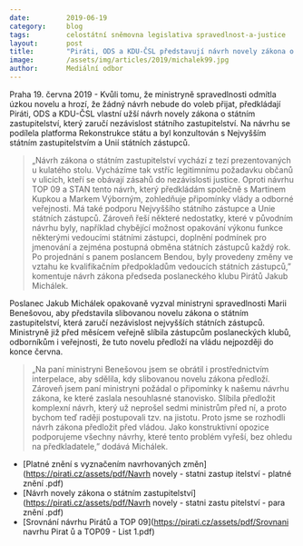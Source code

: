```yaml
---
date:         2019-06-19
category:     blog
tags:         celostátní sněmovna legislativa spravedlnost-a-justice
layout:       post
title:        "Piráti, ODS a KDU-ČSL představují návrh novely zákona o státním zastupitelství"
image:        /assets/img/articles/2019/michalek99.jpg
author:       Mediální odbor
---
```



Praha 19. června 2019 - Kvůli tomu, že ministryně spravedlnosti odmítla úzkou novelu a hrozí, že žádný návrh nebude do voleb přijat, předkládají Piráti, ODS a KDU-ČSL vlastní užší návrh novely zákona o státním zastupitelství, který zaručí nezávislost státního zastupitelství. Na návrhu se podílela platforma Rekonstrukce státu a byl konzultován s Nejvyšším státním zastupitelstvím a Unií státních zástupců. 

> „Návrh zákona o státním zastupitelství vychází z tezí prezentovaných u kulatého stolu. Vycházíme tak vstříc legitimnímu požadavku občanů v ulicích, kteří se obávají zásahů do nezávislosti justice. Oproti návrhu TOP 09 a STAN tento návrh, který předkládám společně s Martinem Kupkou a Markem Výborným, zohledňuje připomínky vlády a odborné veřejnosti. Má také podporu Nejvyššího státního zástupce a Unie státních zástupců. Zároveň řeší některé nedostatky, které v původním návrhu byly, například chybějící možnost opakování výkonu funkce některými vedoucími státními zástupci, doplnění podmínek pro jmenování a zejména postupná obměna státních zástupců každý rok. Po projednání s panem poslancem Bendou, byly provedeny změny ve vztahu ke kvalifikačním předpokladům vedoucích státních zástupců,” komentuje návrh zákona předseda poslaneckého klubu Pirátů Jakub Michálek.

Poslanec Jakub Michálek opakovaně vyzval ministryni spravedlnosti Marii Benešovou, aby představila slibovanou novelu zákona o státním zastupitelství, která zaručí nezávislost nejvyšších státních zástupců. Ministryně již před měsícem veřejně slíbila zástupcům poslaneckých klubů, odborníkům i veřejnosti, že tuto novelu předloží na vládu nejpozději do konce června. 

> „Na paní ministryni Benešovou jsem se obrátil i prostřednictvím interpelace, aby sdělila, kdy slibovanou novelu zákona předloží. Zároveň jsem paní ministryni požádal o připomínky k našemu návrhu zákona, ke které zaslala nesouhlasné stanovisko. Slíbila předložit komplexní návrh, který už neprošel sedmi ministrům před ní, a proto bychom teď raději postupovali tzv. na jistotu. Proto jsme se rozhodli návrh zákona předložit před vládou. Jako konstruktivní opozice podporujeme všechny návrhy, které tento problém vyřeší, bez ohledu na předkladatele,” dodává Michálek.



* [Platné znění s vyznačením navrhovaných změn](https://pirati.cz/assets/pdf/Navrh novely - statni zastup itelství - platné znění .pdf)
* [Návrh novely zákona o státním zastupitelství](https://pirati.cz/assets/pdf/Navrh novely - statni zastu pitelství - para znění .pdf)
* [Srovnání návrhu Pirátů a TOP 09](https://pirati.cz/assets/pdf/Srovnani navrhu Pirat ů a TOP09 - List 1.pdf)
